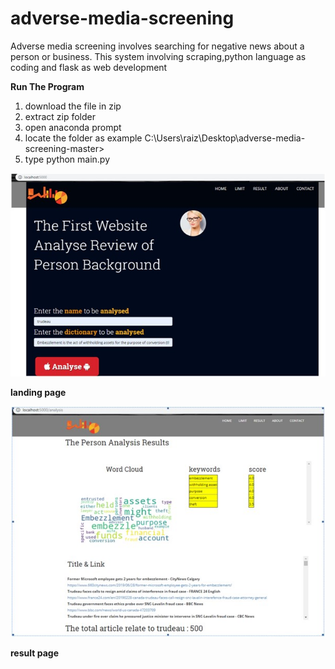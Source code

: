 # adverse-media-screening

Adverse media screening involves searching for negative news about a person or business.
This system involving  scraping,python language as coding and flask as web development

__Run The Program__

1. download the file in zip
2. extract zip folder 
3. open anaconda prompt
4. locate the folder as example C:\Users\raiz\Desktop\adverse-media-screening-master>
5. type python main.py  

 ![alt tag](https://github.com/raiz06/adverse-media-screening/blob/master/static/images/landingpage.jpg)

   **landing page**


 ![alt tag](https://github.com/raiz06/adverse-media-screening/blob/master/static/images/Resultpage.jpg)
 
   **result page**

